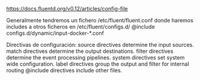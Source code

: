 https://docs.fluentd.org/v0.12/articles/config-file

Generalmente tendremos un fichero /etc/fluent/fluent.conf donde haremos includes a otros ficheros en /etc/fluent/configs.d/
@include configs.d/dynamic/input-docker-*.conf


Directivas de configuración:
source    directives determine the input sources.
match     directives determine the output destinations.
filter    directives determine the event processing pipelines.
system    directives set system wide configuration.
label     directives group the output and filter for internal routing
@include  directives include other files.
